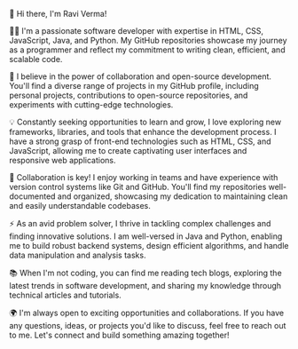 👋 Hi there, I'm Ravi Verma!

👨‍💻 I'm a passionate software developer with expertise in HTML, CSS, JavaScript, Java, and Python. My GitHub repositories showcase my journey as a programmer and reflect my commitment to writing clean, efficient, and scalable code.

🌟 I believe in the power of collaboration and open-source development. You'll find a diverse range of projects in my GitHub profile, including personal projects, contributions to open-source repositories, and experiments with cutting-edge technologies.

💡 Constantly seeking opportunities to learn and grow, I love exploring new frameworks, libraries, and tools that enhance the development process. I have a strong grasp of front-end technologies such as HTML, CSS, and JavaScript, allowing me to create captivating user interfaces and responsive web applications.

🤝 Collaboration is key! I enjoy working in teams and have experience with version control systems like Git and GitHub. You'll find my repositories well-documented and organized, showcasing my dedication to maintaining clean and easily understandable codebases.

⚡️ As an avid problem solver, I thrive in tackling complex challenges and finding innovative solutions. I am well-versed in Java and Python, enabling me to build robust backend systems, design efficient algorithms, and handle data manipulation and analysis tasks.

📚 When I'm not coding, you can find me reading tech blogs, exploring the latest trends in software development, and sharing my knowledge through technical articles and tutorials.

🌍 I'm always open to exciting opportunities and collaborations. If you have any questions, ideas, or projects you'd like to discuss, feel free to reach out to me. Let's connect and build something amazing together!




